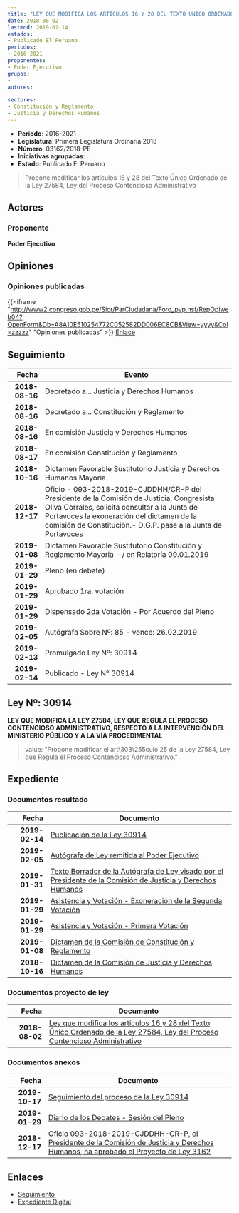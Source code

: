 ```yaml
---
title: "LEY QUE MODIFICA LOS ARTÍCULOS 16 Y 28 DEL TEXTO ÚNICO ORDENADO DE LA LEY 27584, LEY DEL PROCESO CONTENCIOSO ADMINISTRATIVO"
date: 2018-08-02
lastmod: 2019-02-14
estados:
- Publicado El Peruano
periodos:
- 2016-2021
proponentes:
- Poder Ejecutivo
grupos:
- 
autores:

sectores:
- Constitución y Reglamento
- Justicia y Derechos Humanos
---
```

- **Periodo**: 2016-2021
- **Legislatura**: Primera Legislatura Ordinaria 2018
- **Número**: 03162/2018-PE
- **Iniciativas agrupadas**: 
- **Estado**: Publicado El Peruano

> Propone modificar los artículos 16 y 28 del Texto Único Ordenado de la Ley 27584, Ley del Proceso Contencioso Administrativo


## Actores

### Proponente

**Poder Ejecutivo**

## Opiniones

### Opiniones publicadas

{{<iframe "http://www2.congreso.gob.pe/Sicr/ParCiudadana/Foro_pvp.nsf/RepOpiweb04?OpenForm&Db=A8A10E510254772C052582DD006EC8CB&View=yyyy&Col=zzzzz" "Opiniones publicadas" >}}
[Enlace](http://www2.congreso.gob.pe/Sicr/ParCiudadana/Foro_pvp.nsf/RepOpiweb04?OpenForm&Db=A8A10E510254772C052582DD006EC8CB&View=yyyy&Col=zzzzz)


## Seguimiento

| Fecha | Evento |
|------:|--------|
| **2018-08-16** | Decretado a... Justicia y Derechos Humanos |
| **2018-08-16** | Decretado a... Constitución y Reglamento |
| **2018-08-16** | En comisión Justicia y Derechos Humanos |
| **2018-08-17** | En comisión Constitución y Reglamento |
| **2018-10-16** | Dictamen Favorable Sustitutorio Justicia y Derechos Humanos Mayoria |
| **2018-12-17** | Oficio - 093-2018-2019-CJDDHH/CR-P del Presidente de la Comisión de Justicia, Congresista Oliva Corrales, solicita consultar a la Junta de Portavoces la exoneración del dictamen de la comisión de Constitución.- D.G.P. pase a la Junta de Portavoces |
| **2019-01-08** | Dictamen Favorable Sustitutorio Constitución y Reglamento Mayoria - / en Relatoría 09.01.2019 |
| **2019-01-29** | Pleno (en debate) |
| **2019-01-29** | Aprobado 1ra. votación |
| **2019-01-29** | Dispensado 2da Votación - Por Acuerdo del Pleno |
| **2019-02-05** | Autógrafa Sobre Nº: 85 - vence: 26.02.2019 |
| **2019-02-13** | Promulgado Ley Nº: 30914 |
| **2019-02-14** | Publicado - Ley N° 30914 |

## Ley Nº: 30914

**LEY QUE MODIFICA LA LEY 27584, LEY QUE REGULA EL PROCESO CONTENCIOSO ADMINISTRATIVO, RESPECTO A LA INTERVENCIÓN DEL MINISTERIO PÚBLICO Y A LA VÍA PROCEDIMENTAL**

> value: "Propone modificar el art\303\255culo 25 de la Ley 27584, Ley que Regula el Proceso Contencioso Administrativo."


## Expediente

### Documentos resultado

| Fecha | Documento |
|------:|-----------|
| **2019-02-14** | [Publicación de la Ley 30914](http://www.leyes.congreso.gob.pe/Documentos/2016_2021/ADLP/Normas_Legales/30914-LEY.pdf) |
| **2019-02-05** | [Autógrafa de Ley remitida al Poder Ejecutivo](http://www.leyes.congreso.gob.pe/Documentos/2016_2021/ADLP/Texto_Aprobado/AU03162_20190205..pdf) |
| **2019-01-31** | [Texto Borrador de la Autógrafa de Ley visado por el Presidente de la Comisión de Justicia y Derechos Humanos](http://www.leyes.congreso.gob.pe/Documentos/2016_2021/Texto_Borrador_de_Autografa/BAU0316220190129.pdf) |
| **2019-01-29** | [Asistencia y Votación - Exoneración de la Segunda Votación](http://www.leyes.congreso.gob.pe/Documentos/2016_2021/Asistencia_y_Votacion/Proyectos_de_Ley/Exoneracion_de_Segunda_Votacion/ESV0316220190129.pdf) |
| **2019-01-29** | [Asistencia y Votación - Primera Votación](http://www.leyes.congreso.gob.pe/Documentos/2016_2021/Asistencia_y_Votacion/Proyectos_de_Ley/AV0316220190129.pdf) |
| **2019-01-08** | [Dictamen de la Comisión de Constitución y Reglamento](http://www.leyes.congreso.gob.pe/Documentos/2016_2021/Dictamenes/Proyectos_de_Ley/03162DC04MAY20190108.pdf) |
| **2018-10-16** | [Dictamen de la Comisión de Justicia y Derechos Humanos](http://www.leyes.congreso.gob.pe/Documentos/2016_2021/Dictamenes/Proyectos_de_Ley/03162DC15MAY20181016.pdf) |

### Documentos proyecto de ley

| Fecha | Documento |
|------:|-----------|
| **2018-08-02** | [Ley que modifica los artículos 16 y 28 del Texto Único Ordenado de la Ley 27584, Ley del Proceso Contencioso Administrativo](http://www.leyes.congreso.gob.pe/Documentos/2016_2021/Proyectos_de_Ley_y_de_Resoluciones_Legislativas/PL0316220180802.pdf) |

### Documentos anexos

| Fecha | Documento |
|------:|-----------|
| **2019-10-17** | [Seguimiento del proceso de la Ley 30914](http://www.leyes.congreso.gob.pe/Documentos/2016_2021/Seguimiento_de_Proyectos_de_Ley/03162PL20191017.pdf) |
| **2019-01-29** | [Diario de los Debates - Sesión del Pleno](http://www2.congreso.gob.pe/Sicr/DiarioDebates/Publicad.nsf/SesionesPleno/05256D6E0073DFE9052583910081C35E/$FILE/PLO-2018-20A.pdf) |
| **2018-12-17** | [Oficio 093-2018-2019-CJDDHH-CR-P, el Presidente de la Comisión de Justicia y Derechos Humanos, ha aprobado el Proyecto de Ley 3162](http://www.leyes.congreso.gob.pe/Documentos/2016_2021/Oficios/Comisiones_Ordinarias/OFICIO-093-2018-2019-CJDDHH-CR-P.pdf) |

## Enlaces

- [Seguimiento](http://www2.congreso.gob.pe/Sicr/TraDocEstProc/CLProLey2016.nsf/f7fff46988ca05b1052578e100829cc7/816584c4b98fd774052582dd006cd1c6?OpenDocument)
- [Expediente Digital](http://www2.congreso.gob.pe/Sicr/TraDocEstProc/Expvirt_2011.nsf/visbusqptramdoc1621/03162?opendocument)

